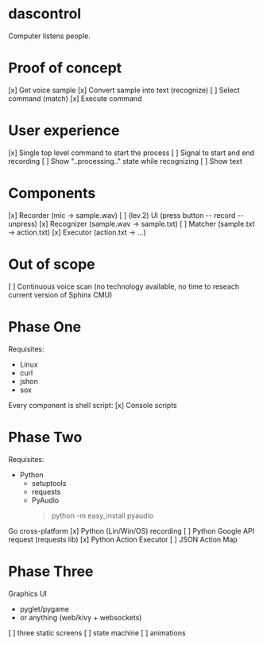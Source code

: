 dascontrol
==========

Computer listens people.


Proof of concept
================

[x] Get voice sample
[x] Convert sample into text (recognize)
[ ] Select command (match)
[x] Execute command


User experience
===============
[x] Single top level command to start the process
[ ] Signal to start and end recording
[ ] Show "..processing.." state while recognizing
[ ] Show text


Components
==========
[x] Recorder   (mic -> sample.wav)
  [ ] (lev.2) UI (press button -- record -- unpress)
[x] Recognizer (sample.wav -> sample.txt)
[ ] Matcher    (sample.txt -> action.txt)
[x] Executor   (action.txt -> ...)


Out of scope
=============
[ ] Continuous voice scan
     (no technology available, no time to reseach
      current version of Sphinx CMU)


Phase One
=========
Requisites:
 * Linux
 * curl
 * jshon
 * sox

Every component is shell script:
[x] Console scripts


Phase Two
=========
Requisites:
 * Python
   * setuptools
   * requests
   * PyAudio
     > python -m easy_install pyaudio

Go cross-platform
[x] Python (Lin/Win/OS) recording
[ ] Python Google API request (requests lib)
[x] Python Action Executor
[ ] JSON Action Map


Phase Three
===========
Graphics UI
  * pyglet/pygame
  * or anything (web/kivy + websockets)

[ ] three static screens
[ ] state machine
[ ] animations
